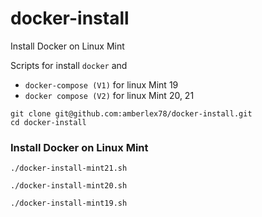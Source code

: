 # docker-install

Install Docker on Linux Mint

Scripts for install `docker` and 

- `docker-compose (V1)` for linux Mint 19
- `docker compose (V2)` for linux Mint 20, 21

~~~
git clone git@github.com:amberlex78/docker-install.git
cd docker-install
~~~

### Install Docker on Linux Mint

`./docker-install-mint21.sh`

`./docker-install-mint20.sh`

`./docker-install-mint19.sh`

